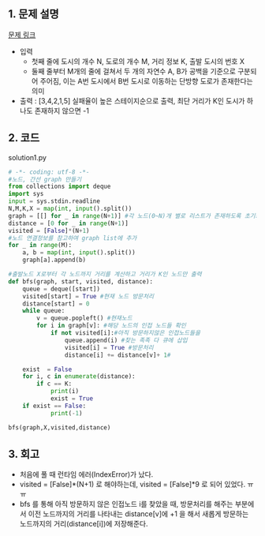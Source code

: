 ## 1. 문제 설명

[문제 링크](https://programmers.co.kr/learn/courses/30/lessons/17682)

- 입력
  - 첫째 줄에 도시의 개수 N, 도로의 개수 M, 거리 정보 K, 출발 도시의 번호 X
  - 둘째 줄부터 M개의 줄에 걸쳐서 두 개의 자연수 A, B가 공백을 기준으로 구분되어 주어짐, 이는 A번 도시에서 B번 도시로 이동하는 단방향 도로가 존재한다는 의미
- 출력 : [3,4,2,1,5] 실패율이 높은 스테이지순으로 출력, 최단 거리가 K인 도시가 하나도 존재하지 않으면 -1

## 2. 코드

solution1.py

```python
# -*- coding: utf-8 -*-
#노드, 간선 graph 만들기
from collections import deque
import sys
input = sys.stdin.readline
N,M,K,X = map(int, input().split())
graph = [[] for _ in range(N+1)] #각 노드(0~N)개 별로 리스트가 존재하도록 초기화
distance = [0 for _ in range(N+1)]
visited = [False]*(N+1)
#노드 연결정보를 참고하여 graph list에 추가
for _ in range(M):
    a, b = map(int, input().split())
    graph[a].append(b)

#출발노드 X로부터 각 노드까지 거리를 계산하고 거리가 K인 노드만 출력
def bfs(graph, start, visited, distance):
    queue = deque([start])
    visited[start] = True #현재 노드 방문처리
    distance[start] = 0
    while queue:
        v = queue.popleft() #현재노드
        for i in graph[v]: #해당 노드의 인접 노드들 확인
            if not visited[i]:#아직 방문하지않은 인접노드들을
                queue.append(i) #찾는 족족 다 큐에 삽입
                visited[i] = True #방문처리
                distance[i] += distance[v]+ 1#

    exist  = False
    for i, c in enumerate(distance):
        if c == K:
            print(i)
            exist = True
    if exist == False:
            print(-1)

bfs(graph,X,visited,distance)

```

## 3. 회고

- 처음에 풀 때 런타임 에러(IndexError)가 났다.
- visited = [False]\*(N+1) 로 해야하는데, visited = [False]\*9 로 되어 있었다. ㅠㅠ
- bfs 를 통해 아직 방문하지 않은 인접노드 i를 찾았을 때, 방문처리를 해주는 부분에서 이전 노드까지의 거리를 나타내는 distance[v]에 +1 을 해서 새롭게 방문하는 노드까지의 거리(distance[i])에 저장해준다.
